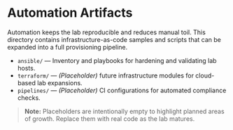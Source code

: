 # Automation Artifacts

Automation keeps the lab reproducible and reduces manual toil. This directory contains infrastructure-as-code samples and scripts that can be expanded into a full provisioning pipeline.

- `ansible/` — Inventory and playbooks for hardening and validating lab hosts.
- `terraform/` — *(Placeholder)* future infrastructure modules for cloud-based lab expansions.
- `pipelines/` — *(Placeholder)* CI configurations for automated compliance checks.

> **Note:** Placeholders are intentionally empty to highlight planned areas of growth. Replace them with real code as the lab matures.
